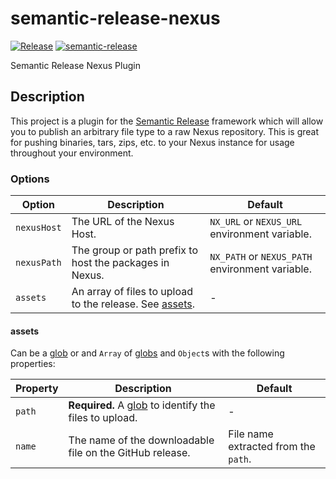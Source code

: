 # semantic-release-nexus

[![Release](https://github.com/collin-miller/semanic-release-nexus/actions/workflows/publish.yaml/badge.svg)](https://github.com/collin-miller/semanic-release-nexus/actions/workflows/publish.yaml) [![semantic-release](https://img.shields.io/badge/semantic-release-e10079.svg?logo=semantic-release)](https://github.com/semantic-release/semantic-release)

Semantic Release Nexus Plugin

## Description

This project is a plugin for the [Semantic Release](https://semantic-release.gitbook.io/semantic-release/) framework which will allow you to publish an arbitrary file type to a raw Nexus repository. This is great for pushing binaries, tars, zips, etc. to your Nexus instance for usage throughout your environment.

### Options

| Option      | Description                                                        | Default                                         |
| ----------- | ------------------------------------------------------------------ | ----------------------------------------------- |
| `nexusHost` | The URL of the Nexus Host.                                         | `NX_URL` or `NEXUS_URL` environment variable.   |
| `nexusPath` | The group or path prefix to host the packages in Nexus.            | `NX_PATH` or `NEXUS_PATH` environment variable. |
| `assets`    | An array of files to upload to the release. See [assets](#assets). | -                                               |

#### assets

Can be a [glob](https://github.com/isaacs/node-glob#glob-primer) or and `Array` of
[globs](https://github.com/isaacs/node-glob#glob-primer) and `Object`s with the following properties:

| Property | Description                                                                                              | Default                              |
| -------- | -------------------------------------------------------------------------------------------------------- | ------------------------------------ |
| `path`   | **Required.** A [glob](https://github.com/isaacs/node-glob#glob-primer) to identify the files to upload. | -                                    |
| `name`   | The name of the downloadable file on the GitHub release.                                                 | File name extracted from the `path`. |
